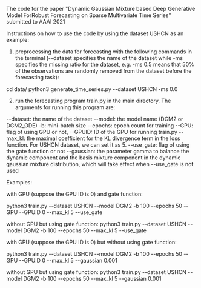 The code for the paper "Dynamic Gaussian Mixture based Deep Generative Model ForRobust Forecasting on Sparse Multivariate Time Series" submitted to AAAI 2021

Instructions on how to use the code by using the dataset USHCN as an example:
1. preprocessing the data for forecasting with the following commands in the terminal (--dataset specifies the name of the dataset while -ms specifies the missing ratio for the dataset, e.g. -ms 0.5 means that 50% of the observations are randomly removed from the dataset before the forecasting task):

cd data/
python3 generate_time_series.py --dataset USHCN -ms 0.0



2. run the forecasting program train.py in the main directory. The arguments for running this program are:


--dataset: the name of the dataset
--model: the model name (DGM2 or DGM2_ODE)
-b: mini-batch size
--epochs: epoch count for training
--GPU: flag of using GPU or not, 
--GPUID: ID of the GPU for running train.py
--max_kl: the maximal coefficient for the KL divergence term in the loss function. For USHCN dataset, we can set it as 5.
--use_gate: flag of using the gate function or not
--gaussian: the parameter gamma to balance the dynamic component and the basis mixture component in the dynamic gaussian mixture distribution, which will take effect when --use_gate is not used

Examples:

with GPU (suppose the GPU ID is 0) and gate function:

python3 train.py --dataset USHCN --model DGM2 -b 100 --epochs 50 --GPU --GPUID 0 --max_kl 5 --use_gate


without GPU but using gate function:
python3 train.py --dataset USHCN --model DGM2 -b 100 --epochs 50 --max_kl 5 --use_gate


with GPU (suppose the GPU ID is 0) but without using gate function:

python3 train.py --dataset USHCN --model DGM2 -b 100 --epochs 50 --GPU --GPUID 0 --max_kl 5 --gaussian 0.001


without GPU but using gate function:
python3 train.py --dataset USHCN --model DGM2 -b 100 --epochs 50 --max_kl 5 --gaussian 0.001



